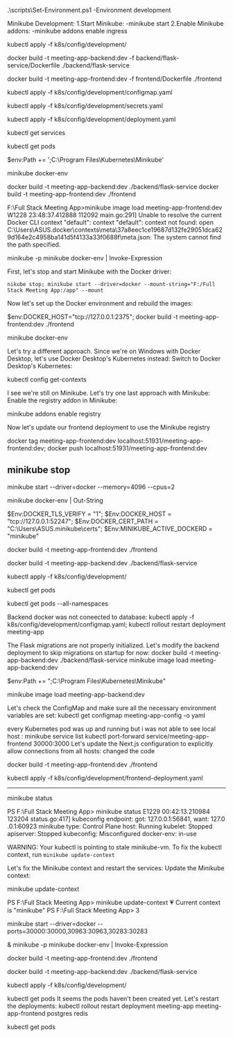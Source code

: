 .\scripts\Set-Environment.ps1 -Environment development

Minikube Development:
1.Start Minikube:
   -minikube start
2.Enable Minikube addons:
   -minikube addons enable ingress

kubectl apply -f k8s/config/development/


docker build -t meeting-app-backend:dev -f backend/flask-service/Dockerfile ./backend/flask-service

docker build -t meeting-app-frontend:dev -f frontend/Dockerfile ./frontend

kubectl apply -f k8s/config/development/configmap.yaml

kubectl apply -f k8s/config/development/secrets.yaml

kubectl apply -f k8s/config/development/deployment.yaml

kubectl get services

kubectl get pods


$env:Path += ';C:\Program Files\Kubernetes\Minikube'

minikube docker-env

docker build -t meeting-app-backend:dev ./backend/flask-service
docker build -t meeting-app-frontend:dev ./frontend

F:\Full Stack Meeting App>minikube image load meeting-app-frontend:dev
W1228 23:48:37.412888  112092 main.go:291] Unable to resolve the current Docker CLI context "default": context "default": context not found: open C:\Users\ASUS\.docker\contexts\meta\37a8eec1ce19687d132fe29051dca629d164e2c4958ba141d5f4133a33f0688f\meta.json: The system cannot find the path specified.

minikube -p minikube docker-env | Invoke-Expression

First, let's stop and start Minikube with the Docker driver:

	nikube stop; minikube start --driver=docker --mount-string="F:/Full Stack Meeting App:/app" --mount

Now let's set up the Docker environment and rebuild the images:

$env:DOCKER_HOST="tcp://127.0.0.1:2375"; docker build -t meeting-app-frontend:dev ./frontend

minikube docker-env


Let's try a different approach. Since we're on Windows with Docker Desktop, let's use Docker Desktop's Kubernetes instead:
Switch to Docker Desktop's Kubernetes:

kubectl config get-contexts

I see we're still on Minikube. Let's try one last approach with Minikube:
Enable the registry addon in Minikube:

minikube addons enable registry


Now let's update our frontend deployment to use the Minikube registry


docker tag meeting-app-frontend:dev localhost:51931/meeting-app-frontend:dev; docker push localhost:51931/meeting-app-frontend:dev

minikube stop
-----------------------------------------------------------------------

minikube start --driver=docker --memory=4096 --cpus=2

minikube docker-env | Out-String

$Env:DOCKER_TLS_VERIFY = "1"; $Env:DOCKER_HOST = "tcp://127.0.0.1:52247"; $Env:DOCKER_CERT_PATH = "C:\Users\ASUS\.minikube\certs"; $Env:MINIKUBE_ACTIVE_DOCKERD = "minikube"

docker build -t meeting-app-frontend:dev ./frontend

docker build -t meeting-app-backend:dev ./backend/flask-service

kubectl apply -f k8s/config/development/

kubectl get pods

kubectl get pods --all-namespaces

Backend  docker was not coneected to database:
kubectl apply -f k8s/config/development/configmap.yaml; kubectl rollout restart deployment meeting-app


The Flask migrations are not properly initialized. Let's modify the backend deployment to skip migrations on startup for now:
docker build -t meeting-app-backend:dev ./backend/flask-service
minikube image load meeting-app-backend:dev

$env:Path += ";C:\Program Files\Kubernetes\Minikube"

minikube image load meeting-app-backend:dev


Let's check the ConfigMap and make sure all the necessary environment variables are set:
kubectl get configmap meeting-app-config -o yaml


every Kubernetes pod was up and running but i was not able to see local host :
minikube service list
kubectl port-forward service/meeting-app-frontend 30000:3000
Let's update the Next.js configuration to explicitly allow connections from all hosts:
changed the code 

docker build -t meeting-app-frontend:dev ./frontend

kubectl apply -f k8s/config/development/frontend-deployment.yaml

-------------------------------------------------------------------------------
minikube status

PS F:\Full Stack Meeting App> minikube status
E1229 00:42:13.210984  123204 status.go:417] kubeconfig endpoint: got: 127.0.0.1:56841, want: 127.0
.0.1:60923
minikube
type: Control Plane
host: Running
kubelet: Stopped
apiserver: Stopped
kubeconfig: Misconfigured
docker-env: in-use


WARNING: Your kubectl is pointing to stale minikube-vm.
To fix the kubectl context, run `minikube update-context`

Let's fix the Minikube context and restart the services:
Update the Minikube context:

minikube update-context

PS F:\Full Stack Meeting App> minikube update-context
💗  Current context is "minikube"
PS F:\Full Stack Meeting App>
3

minikube start --driver=docker --ports=30000:30000,30963:30963,30283:30283

& minikube -p minikube docker-env | Invoke-Expression


docker build -t meeting-app-frontend:dev ./frontend

docker build -t meeting-app-backend:dev ./backend/flask-service

kubectl apply -f k8s/config/development/


kubectl get pods
It seems the pods haven't been created yet. Let's restart the deployments:
kubectl rollout restart deployment meeting-app meeting-app-frontend postgres redis

kubectl get pods